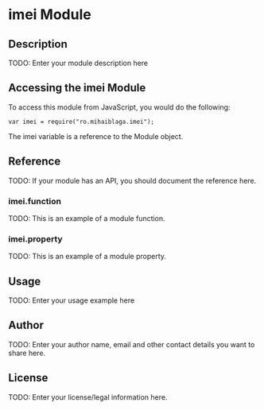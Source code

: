 # imei Module

## Description

TODO: Enter your module description here

## Accessing the imei Module

To access this module from JavaScript, you would do the following:

    var imei = require("ro.mihaiblaga.imei");

The imei variable is a reference to the Module object.

## Reference

TODO: If your module has an API, you should document
the reference here.

### imei.function

TODO: This is an example of a module function.

### imei.property

TODO: This is an example of a module property.

## Usage

TODO: Enter your usage example here

## Author

TODO: Enter your author name, email and other contact
details you want to share here.

## License

TODO: Enter your license/legal information here.
